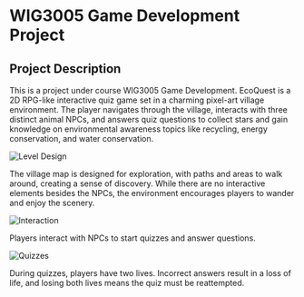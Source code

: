 # WIG3005 Game Development Project

## Project Description
This is a project under course WIG3005 Game Development. EcoQuest is a 2D RPG-like interactive quiz game set in a charming pixel-art village environment. The player navigates through the village, interacts with three distinct animal NPCs, and answers quiz questions to collect stars and gain knowledge on environmental awareness topics like recycling, energy conservation, and water conservation.

![Level Design](https://github.com/adrianteh126/eco-quest/assets/91460516/cf3dc5b5-4973-4766-ab2e-2ffdab793f39)

The village map is designed for exploration, with paths and areas to walk around, creating a sense of discovery. While there are no interactive elements besides the NPCs, the environment encourages players to wander and enjoy the scenery.

![Interaction](https://github.com/adrianteh126/eco-quest/assets/91460516/68cc00da-9a8e-40d2-81dc-ced22cdf2de3)

Players interact with NPCs to start quizzes and answer questions.

![Quizzes](https://github.com/adrianteh126/eco-quest/assets/91460516/f11ee560-9e8f-4525-8ee1-042035469ccf)

During quizzes, players have two lives. Incorrect answers result in a loss of life, and losing both lives means the quiz must be reattempted.